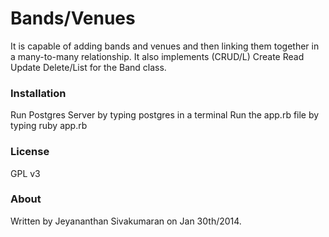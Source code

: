 # Bands/Venues

 It is capable of adding bands and venues and then linking them together in a many-to-many relationship.  It also implements (CRUD/L) Create Read Update Delete/List for the Band class.

### Installation

 Run Postgres Server by typing postgres in a terminal
 Run the app.rb file by typing ruby app.rb

### License

GPL v3  

### About

 Written by Jeyananthan Sivakumaran on Jan 30th/2014.
